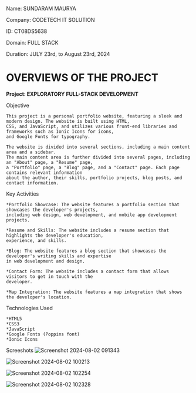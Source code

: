 
Name: SUNDARAM MAURYA

Company: CODETECH IT SOLUTION

ID: CT08DS5638

Domain: FULL STACK

Duration: JULY 23rd, to August 23rd, 2024

# OVERVIEWS OF THE PROJECT

**Project: EXPLORATORY FULL-STACK DEVELOPMENT**

Objective

    This project is a personal portfolio website, featuring a sleek and modern design. The website is built using HTML, 
    CSS, and JavaScript, and utilizes various front-end libraries and frameworks such as Ionic Icons for icons, 
    and Google Fonts for typography.

    The website is divided into several sections, including a main content area and a sidebar. 
    The main content area is further divided into several pages, including an "About" page, a "Resume" page, 
    a "Portfolio" page, a "Blog" page, and a "Contact" page. Each page contains relevant information
    about the author, their skills, portfolio projects, blog posts, and contact information.

Key Activities

    *Portfolio Showcase: The website features a portfolio section that showcases the developer's projects, 
    including web design, web development, and mobile app development projects.
    
    *Resume and Skills: The website includes a resume section that highlights the developer's education, 
    experience, and skills.
    
    *Blog: The website features a blog section that showcases the developer's writing skills and expertise 
    in web development and design.
    
    *Contact Form: The website includes a contact form that allows visitors to get in touch with the 
    developer.
    
    *Map Integration: The website features a map integration that shows the developer's location.

Technologies Used

    *HTML5
    *CSS3
    *JavaScript
    *Google Fonts (Poppins font)
    *Ionic Icons

Screeshots
![Screenshot 2024-08-02 091343](https://github.com/user-attachments/assets/36e5b1a6-56a9-4781-a991-b0342e8c18bc)

![Screenshot 2024-08-02 100213](https://github.com/user-attachments/assets/3bee4159-df02-4112-9678-ad9be38dcd88)

![Screenshot 2024-08-02 102254](https://github.com/user-attachments/assets/db3000fa-adf7-4fac-92d6-15837087fc8d)

![Screenshot 2024-08-02 102328](https://github.com/user-attachments/assets/61ea98b5-7450-4aa7-8b16-b0e664f975c1)

     

